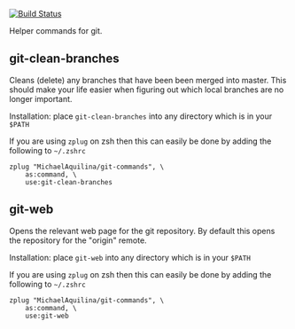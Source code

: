 [![Build Status](https://travis-ci.org/MichaelAquilina/git-commands.svg?branch=master)](https://travis-ci.org/MichaelAquilina/git-commands)

Helper commands for git.

git-clean-branches
------------------

Cleans (delete) any branches that have been been merged into master. This should make
your life easier when figuring out which local branches are no longer important.

Installation:
place `git-clean-branches` into any directory which is in your `$PATH`

If you are using `zplug` on zsh then this can easily be done by adding the following to `~/.zshrc`

```
zplug "MichaelAquilina/git-commands", \
    as:command, \
    use:git-clean-branches
```

git-web
-------

Opens the relevant web page for the git repository. By default this opens the repository for
the "origin" remote.

Installation:
place `git-web` into any directory which is in your `$PATH`

If you are using `zplug` on zsh then this can easily be done by adding the following to `~/.zshrc`

```
zplug "MichaelAquilina/git-commands", \
    as:command, \
    use:git-web
```
